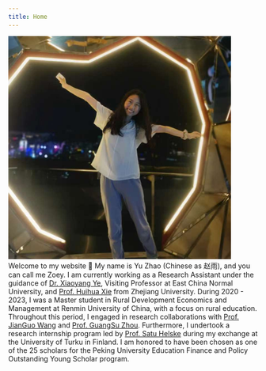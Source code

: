 ```yaml
---
title: Home
---
```


<img src="media/web.jpg" alt="At the Victoria Peak Tower in 2022" width="450">
Welcome to my website 🌸 My name is Yu Zhao (Chinese as 赵雨), and you can call me Zoey. I am currently working as a Research Assistant under the guidance of <a href="https://xiaoyangye.github.io/">Dr. Xiaoyang Ye</a>, Visiting Professor at East China Normal University, and <a href="https://person.zju.edu.cn/huihuaxie#973816">Prof. Huihua Xie</a> from Zhejiang University. During 2020 - 2023, I was a Master student in Rural Development Economics and Management at Renmin University of China, with a focus on rural education. Throughout this period, I engaged in research collaborations with <a href="https://jianguowang.weebly.com/">Prof. JianGuo Wang</a> and <a href="http://slhr.ruc.edu.cn/szdw/zzjs/ldgx/zgs/226d274fc66240e0b01b3c01243ef853.htm">Prof. GuangSu Zhou</a>. Furthermore, I undertook a research internship program led by <a href="https://www.utu.fi/en/people/satu-helske">Prof. Satu Helske</a> during my exchange at the University of Turku in Finland. I am honored to have been chosen as one of the 25 scholars for the Peking University Education Finance and Policy Outstanding Young Scholar program.</p>

